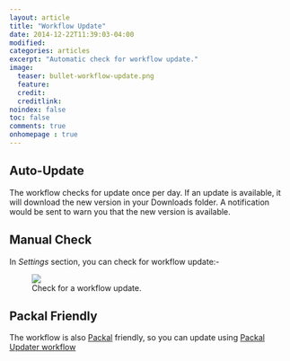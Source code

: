 ```yaml
---
layout: article
title: "Workflow Update"
date: 2014-12-22T11:39:03-04:00
modified:
categories: articles
excerpt: "Automatic check for workflow update."
image:
  teaser: bullet-workflow-update.png
  feature:
  credit:
  creditlink:
noindex: false
toc: false
comments: true
onhomepage : true
---
```



## Auto-Update

The workflow checks for update once per day.
If an update is available, it will download the new version in your Downloads folder.
A notification would be sent to warn you that the new version is available.

## Manual Check

In *Settings* section, you can check for workflow update:-

<figure>
	<img src="{{ site.url }}/images/workflow-update1.gif"></a>
	<figcaption>Check for a workflow update.</figcaption>
</figure>

## Packal Friendly

The workflow is also [Packal](http://www.packal.org) friendly, so you can update using [Packal Updater workflow](http://www.packal.org/workflow/packal-updater)